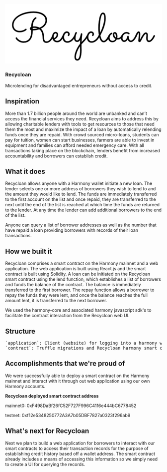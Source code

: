 <p align='center'>
	<img src="./img/recycloan.png"/>
</p>

### Recycloan

Microlending for disadvantaged entrepreneurs without access to credit.

## Inspiration

More than 1.7 billion people around the world are unbanked and can’t access the financial services they need. Recycloan aims to address this by allowing charitable lenders with tools to get resources to those that need them the most and maximize the impact of a loan by automatically relending funds once they are repaid. With crowd sourced micro-loans, students can pay for tuition, women can start businesses, farmers are able to invest in equipment and families can afford needed emergency care. With all transactions taking place on the blockchain, lenders benefit from increased accountability and borrowers can establish credit.

## What it does

Recycloan allows anyone with a Harmony wallet initiate a new loan. The lender selects one or more address of borrowers they wish to lend to and the amount they would like to lend. The funds are immediately transferred to the first account on the list and once repaid, they are transferred to the next until the end of the list is reached at which time the funds are returned to the lender. At any time the lender can add additional borrowers to the end of the list.

Anyone can query a list of borrower addresses as well as the number that have repaid a loan providing borrowers with records of their loan transactions.

## How we built it

Recycloan comprises a smart contract on the Harmony mainnet and a web application. The web application is built using React.js and the smart contract is built using Solidity. A loan can be initiated on the Recycloan smart contract using the lend function, which establishes a list of borrowers and funds the balance of the contract. The balance is immediately transferred to the first borrower. The repay function allows a borrower to repay the funds they were lent, and once the balance reaches the full amount lent, it is transferred to the next borrower.

We used the harmony-core and associated harmony javascript sdk's to facilitate the contract interaction from the Recycloan web UI.

## Structure

<pre>
`application`: Client (website) for logging into a harmony wallet and sending a transaction (uses preset mainnet contract address set in `harmony.js`). This project allows lending via the `lend` method of the `Recycloan` smart contract. Interacts using the harmony sdk.
`contract`: Truffle migrations and Recycloan harmony smart contract.
</pre>

## Accomplishments that we're proud of

We were successfully able to deploy a smart contract on the Harmony mainnet and interact with it through out web application using our own Harmony accounts.

**Recycloan deployed smart contract address**

mainnet0: 0xF498DaBf26fC52F727F996C4116e444bC6778452

testnet: 0xf12e5348250772A3A7b05DBF7827a0323f296ab9

## What's next for Recycloan

Next we plan to build a web application for borrowers to interact with our smart contracts to access their transaction records for the purpose of establishing credit history based off a wallet address. The smart contract already includes a means of accessing this information so we simply need to create a UI for querying the records.
